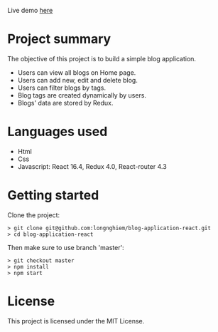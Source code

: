 Live demo [here](https://longnghiem.github.io/blog-application-react/)

# Project summary
The objective of this project is to build a simple blog application.

* Users can view all blogs on Home page.
* Users can add new, edit and delete blog.
* Users can filter blogs by tags.
* Blog tags are created dynamically by users.
* Blogs' data are stored by Redux.

# Languages used
* Html 
* Css 
* Javascript: React 16.4, Redux 4.0, React-router 4.3

# Getting started

Clone the project:
```
> git clone git@github.com:longnghiem/blog-application-react.git
> cd blog-application-react
```

Then make sure to use branch 'master':
```
> git checkout master
> npm install
> npm start
```
# License
This project is licensed under the MIT License.